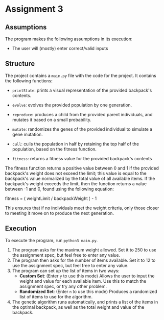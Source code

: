 # Assignment 3

## Assumptions

The program makes the following assumptions in its execution:

- The user will (mostly) enter correct/valid inputs

## Structure

The project contains a `main.py` file with the code for the project. It contains the following functions:

- `printState`: prints a visual representation of the provided backpack's contents.

- `evolve`: evolves the provided population by one generation.
- `reproduce`: produces a child from the provided parent individuals, and mutates it based on a small probability.
- `mutate`: randomizes the genes of the provided individual to simulate a gene mutation.
- `cull`: culls the population in half by retaining the top half of the population, based on the fitness function.
- `fitness`: returns a fitness value for the provided backpack's contents

The fitness function returns a positive value between 0 and 1 if the provided backpack's weight does not exceed the limit; this value is equal to the backpack's value normalized by the total value of all available items. If the backpack's weight exceeds the limit, then the function returns a value between -1 and 0, found using the following equation:

fitness = ( weightLimit / backpackWeight ) - 1

This ensures that if no individuals meet the weight criteria, only those closer to meeting it move on to produce the next generation.

## Execution

To execute the program, run `python3 main.py`.

1. The program asks for the maximum weight allowed. Set it to 250 to use the assignment spec, but feel free to enter any value.
2. The program then asks for the number of items available. Set it to 12 to use the assignment spec, but feel free to enter any value.
3. The program can set up the list of items in two ways:
   - **Custom Set**: (Enter `y` to use this mode) Allows the user to input the weight and value for each available item. Use this to match the assignment spec, or try any other problem.
   - **Randomized Set**: (Enter `n` to use this mode) Produces a randomized list of items to use for the algorithm.
4. The genetic algorithm runs automatically, and prints a list of the items in the optimal backpack, as well as the total weight and value of the backpack.
